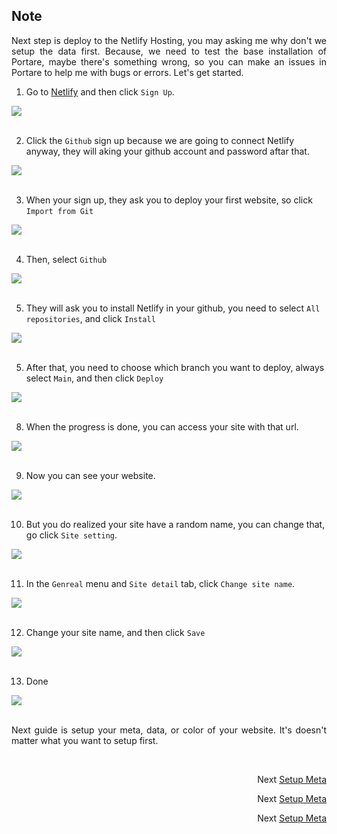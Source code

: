 ## Note
<p align="justify">
Next step is deploy to the Netlify Hosting, you may asking me why don't we setup the data first. Because, we need to test the base installation of Portare, maybe there's something wrong, so you can make an issues in Portare to help me with bugs or errors. Let's get started.
</p>

1. Go to [Netlify](https://www.netlify.com) and then click `Sign Up`.
 <img src="https://github.com/Nemure231/portare/blob/main/docs/NETLIFY_IMG/s1.png" align="center" />
<br><br>

2. Click the `Github` sign up because we are going to connect Netlify anyway, they will aking your github account and password aftar that.
 <img src="https://github.com/Nemure231/portare/blob/main/docs/NETLIFY_IMG/s2.png" align="center" />
<br><br>

3. When your sign up, they ask you to deploy your first website, so click `Import from Git`
 <img src="https://github.com/Nemure231/portare/blob/main/docs/NETLIFY_IMG/s2.5.png" align="center" />
<br><br>

4. Then, select `Github`
 <img src="https://github.com/Nemure231/portare/blob/main/docs/NETLIFY_IMG/s2.6.png" align="center" />
<br><br>

5. They will ask you to install Netlify in your github, you need to select `All repositories`, and click `Install`
 <img src="https://github.com/Nemure231/portare/blob/main/docs/NETLIFY_IMG/s2.7.png" align="center" />
<br><br>

5. After that, you need to choose which branch you want to deploy, always select `Main`, and then click `Deploy`
 <img src="https://github.com/Nemure231/portare/blob/main/docs/NETLIFY_IMG/s2.8.png" align="center" />
<br><br>

8. When the progress is done, you can access your site with that url.
 <img src="https://github.com/Nemure231/portare/blob/main/docs/NETLIFY_IMG/s8.png" align="center" />
<br><br>

9. Now you can see your website.
 <img src="https://github.com/Nemure231/portare/blob/main/docs/NETLIFY_IMG/s9.png" align="center" />
<br><br>

10. But you do realized your site have a random name, you can change that, go click `Site setting`.
 <img src="https://github.com/Nemure231/portare/blob/main/docs/NETLIFY_IMG/s10.png" align="center" />
<br><br>

11. In the `Genreal` menu and `Site detail` tab, click `Change site name`.
 <img src="https://github.com/Nemure231/portare/blob/main/docs/NETLIFY_IMG/s11.png" align="center" />
<br><br>

12. Change your site name, and then click `Save`
 <img src="https://github.com/Nemure231/portare/blob/main/docs/NETLIFY_IMG/s12.png" align="center" />
<br><br>

13. Done
 <img src="https://github.com/Nemure231/portare/blob/main/docs/NETLIFY_IMG/s13.png" align="center" />
<br><br>


<p align="justify">
Next guide is setup your meta, data, or color of your website. It's doesn't matter what you want to setup first.
</p>

<br>
<p align="right">Next
  <a align="right" href="https://github.com/Nemure231/portare/blob/main/docs/SETUP_META.md">
    Setup Meta
  </a>
</p>
<p align="right">Next
  <a align="right" href="https://github.com/Nemure231/portare/blob/main/docs/SETUP_DATA.md">
    Setup Meta
  </a>
</p>
<p align="right">Next
  <a align="right" href="https://github.com/Nemure231/portare/blob/main/docs/SETUP_COLOR.md">
    Setup Meta
  </a>
</p>

